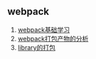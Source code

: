 ## webpack
1. [webpack基础学习](https://github.com/ChunchunIsMe/studyWebpack)
2. [webpack打包产物的分析](./bundleAnalysise)
3. [library的打包]()
